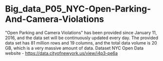 # Big_data_P05_NYC-Open-Parking-And-Camera-Violations
"Open Parking and Camera Violations" has been provided since January 11, 2016, and the data set will be continuously updated every day. The provided data set has 81 million rows and 19 columns, and the total data volume is 20 GB, which is a very massive amount of data. Dataset NYC Open Data website - https://data.cityofnewyork.us/view/i4p3-pe6a
